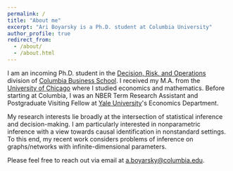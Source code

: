 ```yaml
---
permalink: /
title: "About me"
excerpt: "Ari Boyarsky is a Ph.D. student at Columbia University"
author_profile: true
redirect_from: 
  - /about/
  - /about.html
---
```


I am an incoming Ph.D. student in the [Decision, Risk, and Operations](https://www8.gsb.columbia.edu/faculty-research/divisions/decision-risk-operations) division of [Columbia Business School](https://home.gsb.columbia.edu/). I received my M.A. from the [University of Chicago](https://uchicago.edu/) where I studied economics and mathematics. Before starting at Columbia, I was an NBER Term Research Assistant and Postgraduate Visiting Fellow at [Yale University](https://yale.edu/)'s Economics Department.

My research interests lie broadly at the intersection of statistical inference and decision-making. I am particularly interested in nonparametric inference with a view towards causal identification in nonstandard settings. To this end, my recent work considers problems of inference on graphs/networks with infinite-dimensional parameters.

Please feel free to reach out via email at [a.boyarsky@columbia.edu](mailto:a.boyarsky@columbia.edu).

